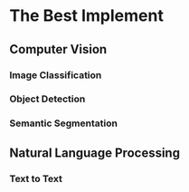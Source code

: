 # The Best Implement
## Computer Vision
### Image Classification
### Object Detection
### Semantic Segmentation
## Natural Language Processing
### Text to Text
